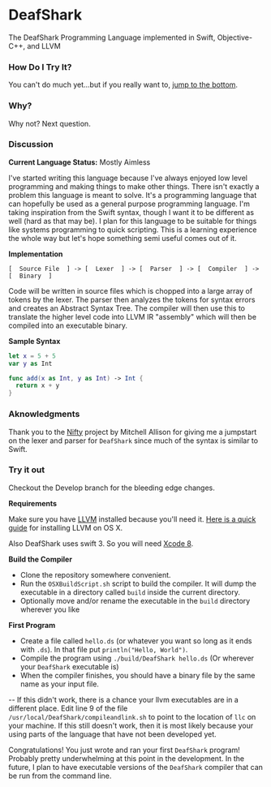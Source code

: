 # DeafShark
The DeafShark Programming Language implemented in Swift, Objective-C++, and LLVM

### How Do I Try It?
You can't do much yet...but if you really want to, [jump to the bottom](https://github.com/SlayterDev/DeafShark#try-it-out).

### Why?
Why not? Next question.

### Discussion
**Current Language Status:** Mostly Aimless

I've started writing this language because I've always enjoyed low level programming and making things to make other things.
There isn't exactly a problem this language is meant to solve. It's a programming language that can hopefully be used as a general
purpose programming language. I'm taking inspiration from the Swift syntax, though I want it to be different as well (hard as that
may be). I plan for this language to be suitable for things like systems programming to quick scripting. This is a learning
experience the whole way but let's hope something semi useful comes out of it.

**Implementation**

    [  Source File  ] -> [  Lexer  ] -> [  Parser  ] -> [  Compiler  ] -> [  Binary  ]

Code will be written in source files which is chopped into a large array of tokens by the lexer. The parser then analyzes the tokens
for syntax errors and creates an Abstract Syntax Tree. The compiler will then use this to translate the higher level code into 
LLVM IR "assembly" which will then be compiled into an executable binary.

**Sample Syntax**

```swift
let x = 5 + 5
var y as Int

func add(x as Int, y as Int) -> Int {
  return x + y
}
```

### Aknowledgments
Thank you to the [Nifty](https://github.com/mitchellallison/nifty) project by Mitchell Allison for giving me a jumpstart on
the lexer and parser for `DeafShark` since much of the syntax is similar to Swift.

### Try it out
Checkout the Develop branch for the bleeding edge changes.

**Requirements**

Make sure you have [LLVM](http://llvm.org) installed because you'll need it. [Here is a quick guide](https://github.com/SlayterDev/DeafShark/wiki/Install-LLVM) for installing LLVM on OS X.

Also DeafShark uses swift 3. So you will need [Xcode 8](https://developer.apple.com/xcode/downloads/).

**Build the Compiler**

* Clone the repository somewhere convenient. 
* Run the `OSXBuildScript.sh` script to build the compiler. It will dump the executable in a directory called `build` inside the current directory.
* Optionally move and/or rename the executable in the `build` directory wherever you like

**First Program**

* Create a file called `hello.ds` (or whatever you want so long as it ends with `.ds`). In that file put `println("Hello, World")`.
* Compile the program using `./build/DeafShark hello.ds` (Or wherever your `DeafShark` executable is)
* When the compiler finishes, you should have a binary file by the same name as your input file. 

-- If this didn't work, there is a chance your llvm executables are in a different place. Edit line 9 of the file `/usr/local/DeafShark/compileandlink.sh` to point to the location of `llc` on your machine. If this still doesn't work, then it is most likely because your using parts of the language that have not been developed yet.

Congratulations! You just wrote and ran your first `DeafShark` program! Probably pretty underwhelming at this point in the development. In the future, I plan to have executable versions of the `DeafShark` compiler that can be run from the command line.

